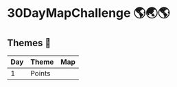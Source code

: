 # 30DayMapChallenge 🌎🌏🌎



## Themes 📆

| **Day** | **Theme** | **Map** |
| --- | --- | --- |
| 1 | Points | |
